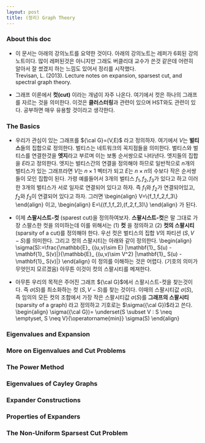 ```yaml
---
layout: post
title: (정리) Graph Theory
---
```

 
### About this doc 
- 이 문서는 아래의 강의노트를 요약한 것이다. 아래의 강의노트는 레퍼가 6회된 강의노트이다. 많이 레퍼된것은 아니지만 그래도 버클리대 교수가 쓴것 같은데 어련히 알아서 잘 썼겠지 하는 느낌도 있어서 정리를 시작했다. <br/>
Trevisan, L. (2013). Lecture notes on expansion, sparsest cut, and spectral graph theory.

- 그래프 이론에서 **컷(cut)** 이라는 개념이 자주 나온다. 여기에서 컷은 하나의 그래프를 자르는 것을 의미한다. 이것은 **클러스터링**과 관련이 있으며 HST와도 관련이 있다. 공부하면 매우 유용할 것이라고 생각한다. 

### The Basics 
- 우리가 관심이 있는 그래프를 ${\cal G}=(V,E)$ 라고 정의하자. 여기에서 $V$는 **벌티스**들의 집합으로 정의한다. 벌티스는 네트워크의 꼭지점들을 의미한다. 벌티스와 벌티스를 연결한것을 **엣지**라고 부르며 이는 보통 순서쌍으로 나타낸다. 엣지들의 집합을 $E$라고 정의한다. 엣지는 벌티스간의 연결을 정의해야 하므로 일반적으로 $n$개의 벌티스가 있는 그래프라면 $V$는 $n \times 1$ 벡터가 되고 $E$는 $n \times n$의 수보다 작은 순서쌍들이 모인 집합이 된다. 가령 예를들어서 3개의 벌티스 $f_1,f_2,f_3$가 있다고 하고 이러한 3개의 벌티스가 서로 일자로 연결되어 있다고 하자. 즉 $f_1$와 $f_2$가 연결되어있고, $f_2$와 $f_3$이 연결되어 있다고 하자. 그러면 
\begin{align}
V=\\{f_1,f_2,f_3\\}
\end{align}
이고, 
\begin{align}
E=\\{(f_1,f_2),(f_2,f_3)\\}
\end{align}
가 된다. 

- 이제 **스팔시스트-컷** (sparest cut)을 정의하여보자. **스팔시스트-컷**은 말 그대로 가장 스팔스한 컷을 의미하는데 이를 위해서는 (1) **컷** 을 정의하고 (2) **컷의 스팔시티** (sparsity of a cut)를 정의해야 한다. 우선 컷은 벌티스의 집합 $V$의 파티션 $(S,V-S)$를 의미한다. 그리고 컷의 스팔시티는 아래와 같이 정의한다. 
\begin{align}
\sigma(S):=\frac{\mathbb{E}_ {(u,v)\sim E} |\mathbf{1}_ S(u) - \mathbf{1}_ S(v)|}{\mathbb{E}_ {(u,v)\sim V^2} |\mathbf{1}_ S(u) - \mathbf{1}_ S(v)|}
\end{align}
이 정의를 이해하는 것은 어렵다. (기호의 의미가 무엇인지 모르겠음) 아무튼 이것이 컷의 스팔시티를 메져한다. 

- 아무튼 우리의 목적은 주어진 그래프 ${\cal G}$에서 스팔시스트-컷을 찾는것이다. 즉 $\sigma(S)$를 최소화하는 컷 $(S,V-S)$를 찾는 것이다. 이때의 스팔시티값 $\sigma(S)$, 즉 임의의 모든 컷의 조합에서 가장 작은 스팔시티값 $\sigma(S)$를 **그래프의 스팔시티** (sparsity of a graph) 라고 정의하고 기호로는 $\sigma({\cal G})$라고 쓴다. 
\begin{align}
\sigma({\cal G})= \underset{S \subset V : S \neq \emptyset, S \neq V}{\operatorname{min}} \sigma(S)
\end{align}

### Eigenvalues and Expansion 

### More on Eigenvalues and Cut Problems 

### The Power Method 

### Eigenvalues of Cayley Graphs

### Expander Constructions 

### Properties of Expanders 

### The Non-Uniform Sparsest Cut Problem
